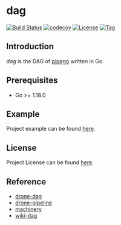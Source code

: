 # dag

[![Build Status](https://github.com/pipego/dag/workflows/ci/badge.svg?branch=main&event=push)](https://github.com/pipego/dag/actions?query=workflow%3Aci)
[![codecov](https://codecov.io/gh/pipego/dag/branch/main/graph/badge.svg?token=t31YICk0ek)](https://codecov.io/gh/pipego/dag)
[![License](https://img.shields.io/github/license/pipego/dag.svg)](https://github.com/pipego/dag/blob/main/LICENSE)
[![Tag](https://img.shields.io/github/tag/pipego/dag.svg)](https://github.com/pipego/dag/tags)



## Introduction

*dag* is the DAG of [pipego](https://github.com/pipego) written in Go.



## Prerequisites

- Go >= 1.18.0



## Example

Project example can be found [here](https://github.com/pipego/dag/blob/main/example/main.go).



## License

Project License can be found [here](LICENSE).



## Reference

- [drone-dag](https://github.com/drone/dag)
- [drone-pipeline](https://docs.drone.io/pipeline/overview/)
- [machinery](https://github.com/RichardKnop/machinery/blob/master/v2/example/go-redis/main.go)
- [wiki-dag](https://en.wikipedia.org/wiki/Directed_acyclic_graph)
